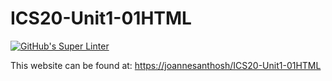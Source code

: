 # ICS20-Unit1-01HTML
[![GitHub's Super Linter](https://github.com/joannesanthosh/ICS20-Unit1-01HTML/workflows/GitHub's%20Super%20Linter/badge.svg)](https://github.com/joannesanthosh/ICS20-Unit1-01HTML/actions)

This website can be found at: [https://joannesanthosh/ICS20-Unit1-01HTML](https://joannesanthosh/ICS20-Unit1-01HTML)
